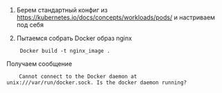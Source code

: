 1) Берем стандартный конфиг из https://kubernetes.io/docs/concepts/workloads/pods/ и настриваем под себя
2) Пытаемся собрать Docker образ nginx  
    
        Docker build -t nginx_image .
Получаем сообщение
        
        Cannot connect to the Docker daemon at unix:///var/run/docker.sock. Is the docker daemon running?
